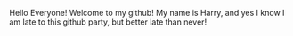 Hello Everyone!  Welcome to my github!  My name is Harry, and yes I know I am late to this github party, but better late than never!
